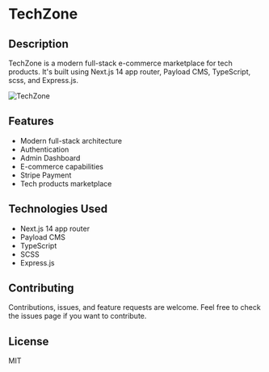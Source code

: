 # TechZone

## Description

TechZone is a modern full-stack e-commerce marketplace for tech products. It's built using Next.js 14 app router, Payload CMS, TypeScript, scss, and Express.js.

![TechZone](https://github.com/MohamedAbirou/TechZone/assets/109366637/25d516db-596f-4fa5-902d-1f2949f75541)


## Features

- Modern full-stack architecture
- Authentication
- Admin Dashboard
- E-commerce capabilities
- Stripe Payment
- Tech products marketplace

## Technologies Used

- Next.js 14 app router
- Payload CMS
- TypeScript
- SCSS
- Express.js

## Contributing

Contributions, issues, and feature requests are welcome. Feel free to check the issues page if you want to contribute.

## License

MIT
